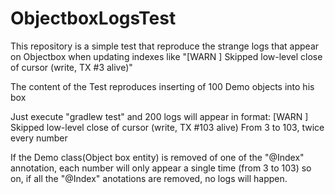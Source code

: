 # ObjectboxLogsTest
This repository is a simple test that reproduce the strange logs that appear on Objectbox when updating indexes like "[WARN ] Skipped low-level close of cursor (write, TX #3 alive)"


The content of the Test reproduces inserting of 100 Demo objects into his box

Just execute "gradlew test" and 200 logs will appear in format:
[WARN ] Skipped low-level close of cursor (write, TX #103 alive)
From 3 to 103, twice every number

If the Demo class(Object box entity) is removed of one of the "@Index" annotation, each number will only appear a single time (from 3 to 103)
so on, if all the "@Index" anotations are removed, no logs will happen.


